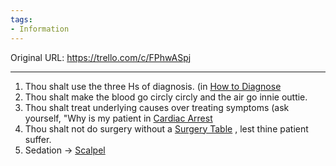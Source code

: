 ```yaml
---
tags:
- Information
---
```




Original URL: https://trello.com/c/FPhwASpj

---

1. Thou shalt use the three Hs of diagnosis. (in [How to Diagnose](How%20to%20Diagnose.md)
2. Thou shalt make the blood go circly circly and the air go innie outtie.
3. Thou shalt treat underlying causes over treating symptoms (ask yourself, "Why is my patient in [Cardiac Arrest](../Heart/Cardiac%20Arrest.md)
4. Thou shalt not do surgery without a [Surgery Table](../Items/Surgery%20Table.md) , lest thine patient suffer.
5. Sedation -> [Scalpel](../Items/Scalpel.md)